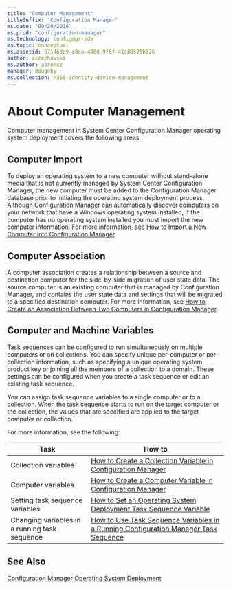 ```yaml
---
title: "Computer Management"
titleSuffix: "Configuration Manager"
ms.date: "09/20/2016"
ms.prod: "configuration-manager"
ms.technology: configmgr-sdk
ms.topic: conceptual
ms.assetid: 57146de9-c8ca-480d-9f6f-41c88525b326
author: aczechowski
ms.author: aaroncz
manager: dougeby
ms.collection: M365-identity-device-management
---
```

# About Computer Management
Computer management in System Center Configuration Manager operating system deployment covers the following areas.  

## Computer Import  
 To deploy an operating system to a new computer without stand-alone media that is not currently managed by System Center Configuration Manager, the new computer must be added to the Configuration Manager database prior to initiating the operating system deployment process. Although Configuration Manager can automatically discover computers on your network that have a Windows operating system installed, if the computer has no operating system installed you must import the new computer information. For more information, see [How to Import a New Computer into Configuration Manager](../../develop/osd/how-to-import-a-new-computer-into-configuration-manager.md).  

## Computer Association  
 A computer association creates a relationship between a source and destination computer for the side-by-side migration of user state data. The source computer is an existing computer that is managed by Configuration Manager, and contains the user state data and settings that will be migrated to a specified destination computer. For more information, see [How to Create an Association Between Two Computers in Configuration Manager](../../develop/osd/how-to-create-an-association-between-two-computers-in-configuration-manager.md).  

## Computer and Machine Variables  
 Task sequences can be configured to run simultaneously on multiple computers or on collections. You can specify unique per-computer or per-collection information, such as specifying a unique operating system product key or joining all the members of a collection to a domain. These settings can be configured when you create a task sequence or edit an existing task sequence.  

 You can assign task sequence variables to a single computer or to a collection. When the task sequence starts to run on the target computer or the collection, the values that are specified are applied to the target computer or collection.  

 For more information, see the following:  

|Task|How to|  
|----------|------------|  
|Collection variables|[How to Create a Collection Variable in Configuration Manager](../../develop/osd/how-to-create-a-collection-variable.md)|  
|Computer variables|[How to Create a Computer Variable in Configuration Manager](../../develop/osd/how-to-create-a-computer-variable.md)|  
|Setting task sequence variables|[How to Set an Operating System Deployment Task Sequence Variable](../../develop/osd/how-to-set-an-operating-system-deployment-task-sequence-variable.md)|  
|Changing variables in a running task sequence|[How to Use Task Sequence Variables in a Running Configuration Manager Task Sequence](../../develop/osd/how-to-use-task-sequence-variables-in-a-running-task-sequence.md)|  

## See Also  
 [Configuration Manager Operating System Deployment](../../develop/osd/operating-system-deployment.md)
